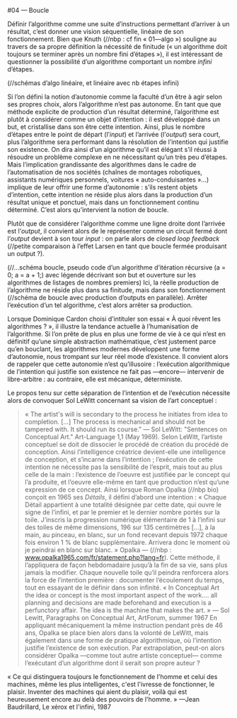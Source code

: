 #04 — Boucle


Définir l’algorithme comme une suite d’instructions permettant d’arriver à un résultat, c’est donner une vision séquentielle, linéaire de son fonctionnement. Bien que Knuth (//nbp : cf fin « 01—algo ») souligne au travers de sa propre définition la nécessité de finitude (« un algorithme doit toujours se terminer après un nombre fini d’étapes »), il est intéressant de questionner la possibilité d’un algorithme comportant un nombre *infini* d’étapes.

(//schémas d’algo linéaire, et linéaire avec nb étapes infini)

Si l’on défini la notion d’autonomie comme la faculté d’un être à agir selon ses propres choix, alors l’algorithme n’est pas autonome. En tant que que méthode explicite de production d’un résultat déterminé, l’algorithme est plutôt à considérer comme un objet d’intention : il est développé dans un but, et cristallise dans son être cette intention. Ainsi, plus le nombre d’étapes entre le point de départ (l’*input*) et l’arrivée (l’*output*) sera court, plus l’algorithme sera performant dans la résolution de l’intention qui justifie son existence. On dira ainsi d’un algorithme qu’il est élégant s’il réussi à résoudre un problème complexe en ne nécessitant qu’un très peu d’étapes.
Mais l’implication grandissante des algorithmes dans le cadre de l’automatisation de nos sociétés (chaînes de montages robotiques, assistants numériques personnels, voitures « auto-conduisantes »...) implique de leur offrir une forme d’autonomie : s’ils restent objets d’intention, cette intention ne réside plus alors dans la production d’un résultat unique et ponctuel, mais dans un fonctionnement continu déterminé.
C’est alors qu’intervient la notion de boucle.

Plutôt que de considérer l’algorithme comme une ligne droite dont l’arrivée est l’*output*, il convient alors de le représenter comme un circuit fermé dont l’*output* devient à son tour *input* : on parle alors de *closed loop feedback* (//petite comparaison à l’effet Larsen en tant que boucle fermée produisant un output ?). 

(//...schéma boucle, pseudo code d’un algorithme d’itération récursive (a = 0; a = a + 1;) avec légende décrivant son but et ouverture sur les algorithmes de listages de nombres premiers)
Ici, la réelle production de l’algorithme ne réside plus dans sa finitude, mais dans son fonctionnement (//schéma de boucle avec production d’outputs en parallèle). Arrêter l’exécution d’un tel algorithme, c’est alors arrêter sa production.

Lorsque Dominique Cardon choisi d’intituler son essai « À quoi rêvent les algorithmes ? », il illustre la tendance actuelle à l’humanisation de l’algorithme. Si l’on prête de plus en plus une forme de vie à ce qui n’est en définitif qu’une simple abstraction mathématique, c’est justement parce qu’en bouclant, les algorithmes modernes développent une forme d’autonomie, nous trompant sur leur réel mode d’existence.
Il convient alors de rappeler que cette autonomie n’est qu’illusoire : l’exécution algorithmique de l’intention qui justifie son existence ne fait pas —encore— intervenir de libre-arbitre : au contraire, elle est mécanique, déterministe.

Le propos tenu sur cette séparation de l’intention et de l’exécution nécessite alors de convoquer Sol LeWitt concernant sa vision de l’art conceptuel :
> « The artist's will is secondary to the process he initiates from idea to completion. [...] The process is mechanical and should not be tampered with. It should run its course." — Sol LeWitt: "Sentences on Conceptual Art." Art-Language 1,1 (May 1969).
Selon LeWitt, l’artiste conceptuel se doit de dissocier le procédé de création du procédé de conception. Ainsi l’intelligence créatrice devient-elle une intelligence de conception, et s’incarne dans l’intention ; l’exécution de cette intention ne nécessite pas la sensibilité de l’esprit, mais tout au plus celle de la main : l’existence de l’oeuvre est justifiée par le concept qui l’a produite, et l’oeuvre elle-même en tant que production n’est qu’une expression de ce concept. 
Ainsi lorsque Roman Opalka (//nbp bio) conçoit en 1965 ses *Détails*, il défini d’abord une intention : 
> « Chaque Détail appartient à une totalité désignée par cette date, qui ouvre le signe de l’infini, et par le premier et le dernier nombre portés sur la toile. J’inscris la progression numérique élémentaire de 1 à l’infini sur des toiles de même dimensions, 196 sur 135 centimètres [...], à la main, au pinceau, en blanc, sur un fond recevant depuis 1972 chaque fois environ 1 % de blanc supplémentaire. Arrivera donc le moment où je peindrai en blanc sur blanc. » Opalka — (//nbp : www.opalka1965.com/fr/statement.php?lang=fr).
Cette méthode, il l’appliquera de façon hebdomadaire jusqu’à la fin de sa vie, sans plus jamais la modifier. Chaque nouvelle toile qu’il peindra renforcera alors la force de l’intention première : documenter l’écoulement du temps, tout en essayant de le définir dans son infinité. 
>  « In Conceptual Art the idea or concept is the most important aspect of the work.... all planning and decisions are made beforehand and execution is a perfunctory affair. The idea is the machine that makes the art. » — Sol Lewitt, Paragraphs on Conceptual Art, ArtForum, summer 1967
En appliquant mécaniquement la même instruction pendant près de 46 ans, Opalka se place bien alors dans la volonté de LeWitt, mais également dans une forme de pratique algorithmique, où l’intention justifie l’existence de son exécution.
Par extrapolation, peut-on alors considérer Opalka —comme tout autre artiste conceptuel— comme l’exécutant d’un algorithme dont il serait son propre auteur ?

« Ce qui distinguera toujours le fonctionnement de l'homme et celui des machines, même les plus intelligentes, c'est l'ivresse de fonctionner, le plaisir. Inventer des machines qui aient du plaisir, voilà qui est heureusement encore au delà des pouvoirs de l'homme. » —Jean Baudrillard, Le xérox et l'infini, 1987



